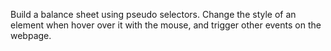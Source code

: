 Build a balance sheet using pseudo selectors. Change the style of an element when hover over it with the mouse, and trigger other events on the webpage.
